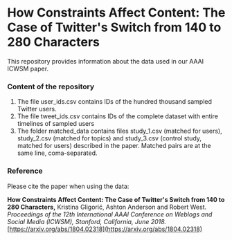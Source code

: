 # How Constraints Affect Content: The Case of Twitter's Switch from 140 to 280 Characters

This repository provides information about the data used in our AAAI ICWSM paper.


### Content of the repository


1. The file user_ids.csv contains IDs of the hundred thousand sampled Twitter users.
2. The file tweet_ids.csv contains IDs of the complete dataset with entire timelines of sampled users
3. The folder matched_data contains files study_1.csv (matched for users), study_2.csv (matched for topics) and study_3.csv (control study, matched for users) described in the paper. Matched pairs are at the same line, coma-separated. 


### Reference

Please cite the paper when using the data:

**How Constraints Affect Content: The Case of Twitter's Switch from 140 to 280 Characters,** Kristina Gligori&#263;, Ashton Anderson and Robert West.   
*Proceedings of the 12th International AAAI Conference on Weblogs and Social Media (ICWSM), Stanford, California, June 2018.*
[https://arxiv.org/abs/1804.02318](https://arxiv.org/abs/1804.02318)  